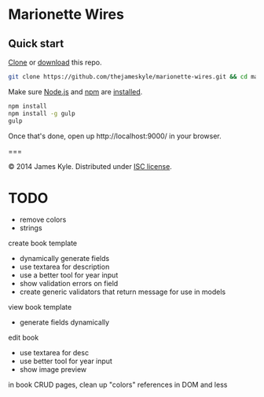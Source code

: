 Marionette Wires
================


## Quick start

[Clone](http://git-scm.com/docs/git-clone) or [download](https://github.com/thejameskyle/marionette-wires/archive/master.zip) this repo.

```sh
git clone https://github.com/thejameskyle/marionette-wires.git && cd marionette-wires
```

Make sure [Node.js](http://nodejs.org/) and [npm](https://www.npmjs.org/) are
[installed](http://nodejs.org/download/).

```sh
npm install
npm install -g gulp
gulp
```

Once that's done, open up http://localhost:9000/ in your browser.


===

&copy; 2014 James Kyle. Distributed under [ISC license](LICENSE.md).


# TODO

* remove colors
* strings

create book template
  - dynamically generate fields
  - use textarea for description
  - use a better tool for year input
  - show validation errors on field
  - create generic validators that return message for use in models

view book template
  - generate fields dynamically

edit book
  - use textarea for desc
  - use better tool for year input
  - show image preview

in book CRUD pages, clean up "colors" references in DOM and less
